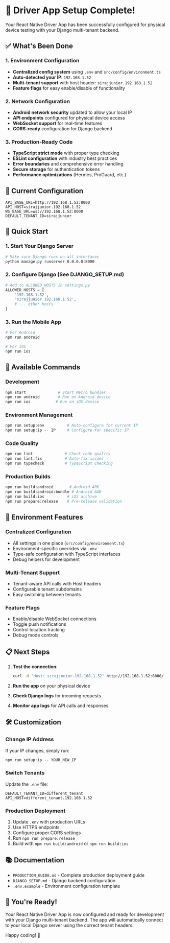 # 🚀 Driver App Setup Complete!

Your React Native Driver App has been successfully configured for physical device testing with your Django multi-tenant backend.

## ✅ What's Been Done

### 1. Environment Configuration
- **Centralized config system** using `.env` and `src/config/environment.ts`
- **Auto-detected your IP**: `192.168.1.52`
- **Multi-tenant support** with host header: `sirajjunior.192.168.1.52`
- **Feature flags** for easy enable/disable of functionality

### 2. Network Configuration
- **Android network security** updated to allow your local IP
- **API endpoints** configured for physical device access
- **WebSocket support** for real-time features
- **CORS-ready** configuration for Django backend

### 3. Production-Ready Code
- **TypeScript strict mode** with proper type checking
- **ESLint configuration** with industry best practices
- **Error boundaries** and comprehensive error handling
- **Secure storage** for authentication tokens
- **Performance optimizations** (Hermes, ProGuard, etc.)

## 🔧 Current Configuration

```env
API_BASE_URL=http://192.168.1.52:8000
API_HOST=sirajjunior.192.168.1.52
WS_BASE_URL=ws://192.168.1.52:8000
DEFAULT_TENANT_ID=sirajjunior
```

## 🚀 Quick Start

### 1. Start Your Django Server
```bash
# Make sure Django runs on all interfaces
python manage.py runserver 0.0.0.0:8000
```

### 2. Configure Django (See DJANGO_SETUP.md)
```python
# Add to ALLOWED_HOSTS in settings.py
ALLOWED_HOSTS = [
    '192.168.1.52',
    'sirajjunior.192.168.1.52',
    # ... other hosts
]
```

### 3. Run the Mobile App
```bash
# For Android
npm run android

# For iOS  
npm run ios
```

## 📱 Available Commands

### Development
```bash
npm start              # Start Metro bundler
npm run android        # Run on Android device
npm run ios           # Run on iOS device
```

### Environment Management
```bash
npm run setup:env          # Auto-configure for current IP
npm run setup:ip -- IP     # Configure for specific IP
```

### Code Quality
```bash
npm run lint              # Check code quality
npm run lint:fix          # Auto-fix issues
npm run typecheck         # TypeScript checking
```

### Production Builds
```bash
npm run build:android       # Android APK
npm run build:android:bundle # Android AAB
npm run build:ios          # iOS archive
npm run prepare:release    # Pre-release validation
```

## 🔧 Environment Features

### Centralized Configuration
- All settings in one place (`src/config/environment.ts`)
- Environment-specific overrides via `.env`
- Type-safe configuration with TypeScript interfaces
- Debug helpers for development

### Multi-Tenant Support
- Tenant-aware API calls with Host headers
- Configurable tenant subdomains
- Easy switching between tenants

### Feature Flags
- Enable/disable WebSocket connections
- Toggle push notifications
- Control location tracking
- Debug mode controls

## 📋 Next Steps

1. **Test the connection**:
   ```bash
   curl -H "Host: sirajjunior.192.168.1.52" http://192.168.1.52:8000/
   ```

2. **Run the app** on your physical device

3. **Check Django logs** for incoming requests

4. **Monitor app logs** for API calls and responses

## 🛠️ Customization

### Change IP Address
If your IP changes, simply run:
```bash
npm run setup:ip -- YOUR_NEW_IP
```

### Switch Tenants
Update the `.env` file:
```env
DEFAULT_TENANT_ID=different_tenant
API_HOST=different_tenant.192.168.1.52
```

### Production Deployment
1. Update `.env` with production URLs
2. Use HTTPS endpoints
3. Configure proper CORS settings
4. Run `npm run prepare:release`
5. Build with `npm run build:android` or `npm run build:ios`

## 📚 Documentation

- `PRODUCTION_GUIDE.md` - Complete production deployment guide
- `DJANGO_SETUP.md` - Django backend configuration
- `.env.example` - Environment configuration template

## 🎉 You're Ready!

Your React Native Driver App is now configured and ready for development with your Django multi-tenant backend. The app will automatically connect to your local Django server using the correct tenant headers.

Happy coding! 🚀